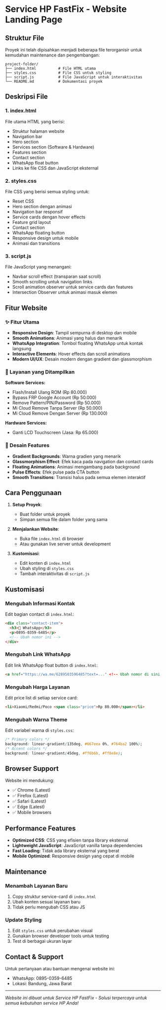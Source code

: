 # Service HP FastFix - Website Landing Page

## Struktur File

Proyek ini telah dipisahkan menjadi beberapa file terorganisir untuk kemudahan maintenance dan pengembangan:

```
project-folder/
├── index.html          # File HTML utama
├── styles.css          # File CSS untuk styling
├── script.js           # File JavaScript untuk interaktivitas
└── README.md           # Dokumentasi proyek
```

## Deskripsi File

### 1. index.html

File utama HTML yang berisi:

- Struktur halaman website
- Navigation bar
- Hero section
- Services section (Software & Hardware)
- Features section
- Contact section
- WhatsApp float button
- Links ke file CSS dan JavaScript eksternal

### 2. styles.css

File CSS yang berisi semua styling untuk:

- Reset CSS
- Hero section dengan animasi
- Navigation bar responsif
- Service cards dengan hover effects
- Feature grid layout
- Contact section
- WhatsApp floating button
- Responsive design untuk mobile
- Animasi dan transitions

### 3. script.js

File JavaScript yang menangani:

- Navbar scroll effect (transparan saat scroll)
- Smooth scrolling untuk navigation links
- Scroll animation observer untuk service cards dan features
- Intersection Observer untuk animasi masuk elemen

## Fitur Website

### ✨ Fitur Utama

- **Responsive Design**: Tampil sempurna di desktop dan mobile
- **Smooth Animations**: Animasi yang halus dan menarik
- **WhatsApp Integration**: Tombol floating WhatsApp untuk kontak langsung
- **Interactive Elements**: Hover effects dan scroll animations
- **Modern UI/UX**: Desain modern dengan gradient dan glassmorphism

### 📱 Layanan yang Ditampilkan

**Software Services:**

- Flash/Install Ulang ROM (Rp 80.000)
- Bypass FRP Google Account (Rp 50.000)
- Remove Pattern/PIN/Password (Rp 50.000)
- Mi Cloud Remove Tanpa Server (Rp 50.000)
- Mi Cloud Remove Dengan Server (Rp 130.000)

**Hardware Services:**

- Ganti LCD Touchscreen (Jasa: Rp 65.000)

### 🎨 Desain Features

- **Gradient Backgrounds**: Warna gradien yang menarik
- **Glassmorphism Effect**: Efek kaca pada navigation dan contact cards
- **Floating Animations**: Animasi mengambang pada background
- **Pulse Effects**: Efek pulse pada CTA button
- **Smooth Transitions**: Transisi halus pada semua elemen interaktif

## Cara Penggunaan

1. **Setup Proyek**:

   - Buat folder untuk proyek
   - Simpan semua file dalam folder yang sama

2. **Menjalankan Website**:

   - Buka file `index.html` di browser
   - Atau gunakan live server untuk development

3. **Kustomisasi**:
   - Edit konten di `index.html`
   - Ubah styling di `styles.css`
   - Tambah interaktivitas di `script.js`

## Kustomisasi

### Mengubah Informasi Kontak

Edit bagian contact di `index.html`:

```html
<div class="contact-item">
  <h3>📱 WhatsApp</h3>
  <p>0895-0359-6485</p>
  <!-- Ubah nomor ini -->
</div>
```

### Mengubah Link WhatsApp

Edit link WhatsApp float button di `index.html`:

```html
<a href="https://wa.me/6289503596485?text=..." <!-- Ubah nomor di sini --></a>
```

### Mengubah Harga Layanan

Edit price list di setiap service card:

```html
<li>Xiaomi/Redmi/Poco <span class="price">Rp 80.000</span></li>
```

### Mengubah Warna Theme

Edit variabel warna di `styles.css`:

```css
/* Primary colors */
background: linear-gradient(135deg, #667eea 0%, #764ba2 100%);
/* Accent colors */
background: linear-gradient(45deg, #ff6b6b, #ff8e8e);
```

## Browser Support

Website ini mendukung:

- ✅ Chrome (Latest)
- ✅ Firefox (Latest)
- ✅ Safari (Latest)
- ✅ Edge (Latest)
- ✅ Mobile browsers

## Performance Features

- **Optimized CSS**: CSS yang efisien tanpa library eksternal
- **Lightweight JavaScript**: JavaScript vanilla tanpa dependencies
- **Fast Loading**: Tidak ada library eksternal yang berat
- **Mobile Optimized**: Responsive design yang cepat di mobile

## Maintenance

### Menambah Layanan Baru

1. Copy struktur service-card di `index.html`
2. Ubah konten sesuai layanan baru
3. Tidak perlu mengubah CSS atau JS

### Update Styling

1. Edit `styles.css` untuk perubahan visual
2. Gunakan browser developer tools untuk testing
3. Test di berbagai ukuran layar

## Contact & Support

Untuk pertanyaan atau bantuan mengenai website ini:

- WhatsApp: 0895-0359-6485
- Lokasi: Bandung, Jawa Barat

---

_Website ini dibuat untuk Service HP FastFix - Solusi terpercaya untuk semua kebutuhan service HP Anda!_
